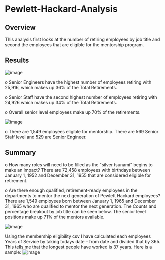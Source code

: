 # Pewlett-Hackard-Analysis

## Overview
This analysis first looks at the number of retiring employees by job title and second the employees that are eligible for the mentorship program.

## Results

![image](https://user-images.githubusercontent.com/96347024/154580182-b396dfa4-7f35-4f15-9d57-e9b3fe960324.png)

o Senior Engineers have the highest number of employees retiring with 25,916, which makes up 36% of the Total Retirements.

o Senior Staff have the second highest number of employees retiring with 24,926 which makes up 34% of the Total Retirements.

o Overall senior level employees make up 70% of the retirements.

![image](https://user-images.githubusercontent.com/96347024/154580471-ced0faae-484a-452f-ab30-a82067c866ab.png)


o There are 1,549 employees eligible for mentorship.  There are 569 Senior Staff level and 529 are Senior Engineer.


## Summary
o	How many roles will need to be filled as the "silver tsunami" begins to make an impact?
There are 72,458 employees with birthdays between January 1, 1952 and December 31, 1955 that are considered eligible for retirement.

o	Are there enough qualified, retirement-ready employees in the departments to mentor the next generation of Pewlett Hackard employees?
There are 1,549 employees born between January 1, 1965 and December 31, 1965 who are qualified to mentor the next generation.  The Counts and percentage breakout by job title can be seen below.  The senior level positions make up 71% of the mentors available.

![image](https://user-images.githubusercontent.com/96347024/154584540-a0c25741-bd10-4f77-b41d-048aac5c9362.png)

Using the membership eligibility csv I have calculated each employees Years of Service by taking todays date – from date and divided that by 365.  This tells me that the longest people have worked is 37 years.  Here is a sample:
![image](https://user-images.githubusercontent.com/96347024/154597230-3ad319a6-53fa-4ea1-a10c-9bec52c85419.png)
